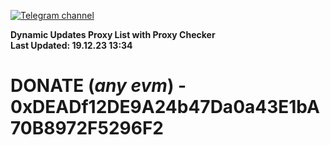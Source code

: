 [![Telegram channel](https://img.shields.io/endpoint?url=https://runkit.io/damiankrawczyk/telegram-badge/branches/master?url=https://t.me/n4z4v0d)](https://t.me/n4z4v0d) 

**Dynamic Updates Proxy List with Proxy Checker**  
**Last Updated: 19.12.23 13:34**

# DONATE (_any evm_) - 0xDEADf12DE9A24b47Da0a43E1bA70B8972F5296F2

